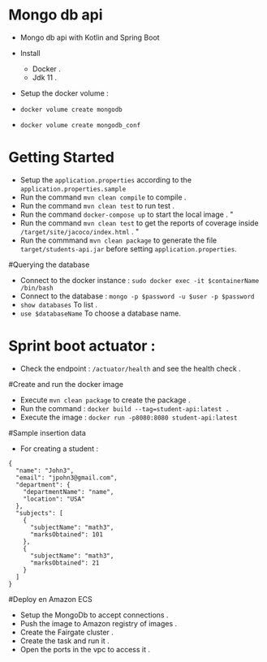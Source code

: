 # Mongo db api

* Mongo db api with Kotlin and Spring Boot

 * Install 
   * Docker .
   * Jdk 11 . 
   
 * Setup the docker volume :
  * ```docker volume create mongodb```
  * ```docker volume create mongodb_conf```

# Getting Started

 * Setup the ```application.properties``` according to the ```application.properties.sample```
 * Run the command ```mvn clean compile``` to compile .
 * Run the command ```mvn clean test``` to run test . 
 * Run the command ```docker-compose up``` to start the local image . "
 * Run the command ```mvn clean test``` to get the reports of coverage inside ```/target/site/jacoco/index.html``` . "
 * Run the commmand ```mvn clean package``` to generate the file ```target/students-api.jar``` before setting ```application.properties```.

#Querying the database 

 * Connect to the docker instance : ```sudo docker exec -it $containerName /bin/bash```
 * Connect to the database : ```mongo -p $password -u $user -p $password```
 * ```show databases``` To list .
 * ```use $databaseName``` To choose a database name.

# Sprint boot actuator :

* Check the endpoint : ```/actuator/health``` and see the health check .

#Create and run the docker image 

* Execute ```mvn clean package``` to create the package .
* Run the command : ```docker build --tag=student-api:latest .```
* Execute the image : ```docker run -p8080:8080 student-api:latest```

#Sample insertion data 

* For creating a student :

``` 
{
  "name": "John3",
  "email": "jpohn3@gmail.com",
  "department": {
    "departmentName": "name",
    "location": "USA"
  },
  "subjects": [
    {
      "subjectName": "math3",
      "marksObtained": 101
    },
    {
      "subjectName": "math3",
      "marksObtained": 21
    }
  ]
}
```
#Deploy en Amazon ECS 

 * Setup the MongoDb to accept connections .
 * Push the image to Amazon registry of images .
 * Create the Fairgate cluster .
 * Create the task and run it .
 * Open the ports in the vpc to access it .

 
